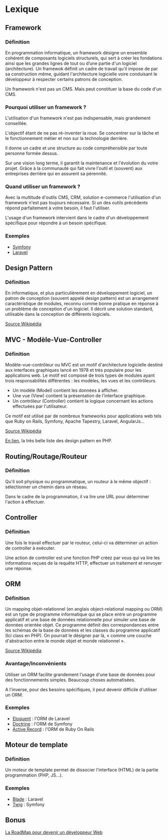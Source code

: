# Lexique

## Framework

### Définition
En programmation informatique, un framework désigne un ensemble cohérent de composants logiciels structurels, qui sert à créer les fondations ainsi que les grandes lignes de tout ou d’une partie d'un logiciel (architecture). 
Un framewok définit un cadre de travail qu'il impose de par sa construction même, guidant l'architecture logicielle voire conduisant le développeur à respecter certains patrons de conception.
 
Un framework n'est pas un CMS. Mais peut constituer la base du code d'un CMS.

### Pourquoi utiliser un framework ?
L'utilisation d'un framework n'est pas indispensable, mais grandement conseillée.

L'objectif étant de ne pas ré-inventer la roue. Se concentrer sur la tâche et le fonctionnement métier et non sur la technologie derrière.

Il donne un cadre et une structure au code compréhensible par toute personne formée dessus.

Sur une vision long terme, il garantit la maintenance et l'évolution du votre projet. Grâce à la communauté qui fait vivre l'outil et (souvent) aux entreprises derrière qui en assurent sa pérennité.

### Quand utiliser un framework ?

Avec la multitude d'outils CMS, CRM, solution e-commerce l'utilisation d'un framework n'est pas toujours nécessaire.
Si un des outils précédents répond parfaitement à votre besoin, il faut l'utiliser.

L'usage d'un framework intervient dans le cadre d'un développement spécifique pour répondre à un besoin spécifique.

### Exemples

- [Symfony](https://symfony.com/)
- [Laravel](https://laravel.com/)

## Design Pattern

### Définition

En informatique, et plus particulièrement en développement logiciel, un patron de conception (souvent appelé design pattern) est un arrangement caractéristique de modules, reconnu comme bonne pratique en réponse à un problème de conception d'un logiciel. Il décrit une solution standard, utilisable dans la conception de différents logiciels.

[Source Wikipédia](https://fr.wikipedia.org/wiki/Patron_de_conception)

## MVC - Modèle-Vue-Controller

### Définition

Modèle-vue-contrôleur ou MVC est un motif d'architecture logicielle destiné aux interfaces graphiques lancé en 1978 et très populaire pour les applications web. Le motif est composé de trois types de modules ayant trois responsabilités différentes : les modèles, les vues et les contrôleurs.
- Un modèle (Model) contient les données à afficher.
- Une vue (View) contient la présentation de l'interface graphique.
- Un contrôleur (Controller) contient la logique concernant les actions effectuées par l'utilisateur.

Ce motif est utilisé par de nombreux frameworks pour applications web tels que Ruby on Rails, Symfony, Apache Tapestry, Laravel, AngularJs...

[Source Wikipédia](https://fr.wikipedia.org/wiki/Mod%C3%A8le-vue-contr%C3%B4leur)

[En lien](https://github.com/domnikl/DesignPatternsPHP), la très belle liste des design pattern en PHP.

## Routing/Routage/Routeur

### Définition
Qu'il soit physique ou programmatique, un routeur à le même objectif : sélectionner un chemin dans un réseau.

Dans le cadre de la programmation, il va lire une URL pour déterminer l'action à effectuer.

## Controller

### Définition

Une fois le travail effectuer par le routeur, celui-ci va déterminer un action de controller à exécuter.

Une action de controller est une fonction PHP créez par vous qui va lire les informations reçues de la requête HTTP, effectuer un traitement et renvoyer une réponse.

## ORM

### Définition

Un mapping objet-relationnel (en anglais object-relational mapping ou ORM) est un type de programme informatique qui se place entre un programme applicatif et une base de données relationnelle pour simuler une base de données orientée objet. 
Ce programme définit des correspondances entre les schémas de la base de données et les classes du programme applicatif (Ici class en PHP). 
On pourrait le désigner par là, « comme une couche d'abstraction entre le monde objet et monde relationnel ». 

[Source Wikipédia](https://fr.wikipedia.org/wiki/Mapping_objet-relationnel)

### Avantage/Inconvénients

Utiliser un ORM facilite grandement l'usage d'une base de données pour des fonctionnements simples. Beaucoup choses automatisées.

A l'inverse, pour des besoins spécifiques, il peut devenir difficile d'utiliser un ORM.
 

### Exemples

- [Eloquent](https://laravel.com/docs/5.7/eloquent) : l'ORM de Laravel
- [Doctrine](https://www.doctrine-project.org/) : l'ORM de Symfony
- [Active Record](https://guides.rubyonrails.org/active_record_basics.html) : l'ORM de Ruby On Rails


## Moteur de template

### Définition

Un moteur de template permet de dissocier l'interface (HTML) de la partie programmation (PHP, JS...).

### Exemples

- [Blade](https://laravel.com/docs/5.8/blade) : Laravel
- [Twig](https://twig.symfony.com/) : Symfony


## Bonus

[La RoadMap pour devenir un développeur Web](https://github.com/kamranahmedse/developer-roadmap)